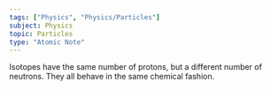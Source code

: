 ```yaml
---
tags: ["Physics", "Physics/Particles"]
subject: Physics
topic: Particles
type: "Atomic Note"
---
```


Isotopes have the same number of protons, but a different number of neutrons. 
They all behave in the same chemical fashion.